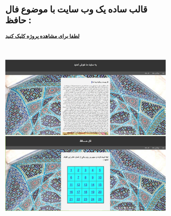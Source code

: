 # قالب ساده یک وب سایت با موضوع فال حافظ :

<a href="https://farzad-kermani.github.io/web-1/" target="_blank"><h3>لطفا برای مشاهده پروژه کلیک کنید</h3></a>
<br><br>


<img src="https://github.com/farzad-kermani/web-1/blob/master/images/pic1.JPG?raw=true">

<img src="https://github.com/farzad-kermani/web-1/blob/master/images/pic2.JPG?raw=true">

